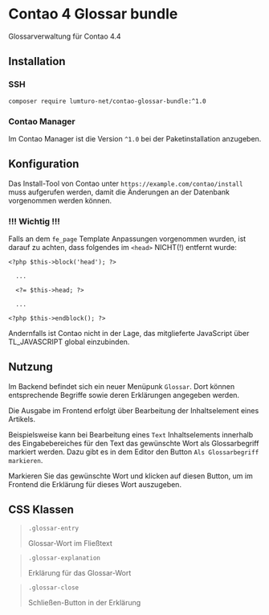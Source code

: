 # Contao 4 Glossar bundle
Glossarverwaltung für Contao 4.4

## Installation
### SSH
`composer require lumturo-net/contao-glossar-bundle:^1.0`

### Contao Manager
Im Contao Manager ist die Version `^1.0` bei der Paketinstallation anzugeben.

## Konfiguration

Das Install-Tool von Contao unter `https://example.com/contao/install` muss aufgerufen werden,
damit die Änderungen an der Datenbank vorgenommen werden können.

### !!! Wichtig !!!
Falls an dem `fe_page` Template Anpassungen vorgenommen wurden,
ist darauf zu achten, dass folgendes im `<head>` NICHT(!) entfernt
wurde:

```
<?php $this->block('head'); ?>

  ...
  
  <?= $this->head; ?>
  
  ...
  
<?php $this->endblock(); ?>
```

Andernfalls ist Contao nicht in der Lage, das mitglieferte JavaScript über TL_JAVASCRIPT global einzubinden.

## Nutzung

Im Backend befindet sich ein neuer Menüpunk `Glossar`. Dort können entsprechende Begriffe sowie
deren Erklärungen angegeben werden.

Die Ausgabe im Frontend erfolgt über Bearbeitung der Inhaltselement eines Artikels. 

Beispielsweise 
kann bei Bearbeitung eines `Text` Inhaltselements innerhalb des Eingabebereiches für den Text das gewünschte
Wort als Glossarbegriff markiert werden. Dazu gibt es in dem Editor den Button `Als Glossarbegriff markieren`.

Markieren Sie das gewünschte Wort und klicken auf diesen Button, um im Frontend die Erklärung für dieses Wort 
auszugeben. 

## CSS Klassen
> `.glossar-entry`
>
> Glossar-Wort im Fließtext

> `.glossar-explanation`
>
> Erklärung für das Glossar-Wort

> `.glossar-close`
>
> Schließen-Button in der Erklärung